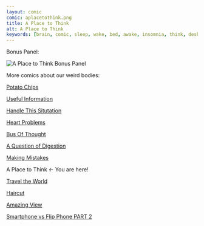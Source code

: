 ```yaml
---
layout: comic
comic: aplacetothink.png
title: A Place to Think
alt: A Place to Think
keywords: [brain, comic, sleep, wake, bed, awake, insomnia, think, desk]
---
```




Bonus Panel:

![A Place to Think Bonus Panel](/images/aplacetothink_bonus.png)


More comics about our weird bodies:

[Potato Chips](https://lolnein.com/2017/06/21/potatochips/)

[Useful Information](https://lolnein.com/2017/07/18/usefulinformation/)

[Handle This Situtation](https://lolnein.com/2019/04/25/handlethissituation/)

[Heart Problems](https://lolnein.com/2019/06/05/heartproblems/)

[Bus Of Thought](https://lolnein.com/2019/09/05/busofthought/)

[A Question of Digestion](https://lolnein.com/2019/09/10/aquestionofdigestion/)

[Making Mistakes](https://lolnein.com/2020/01/17/makingmistakes/)

A Place to Think <- You are here!

[Travel the World](https://lolnein.com/2020/02/03/traveltheworld/)

[Haircut](https://lolnein.com/2020/02/19/haircut/)

[Amazing View](https://lolnein.com/2020/02/20/amazingview/)

[Smartphone vs Flip Phone PART 2](http://lolnein.com/2014/10/01/smartphones2/)